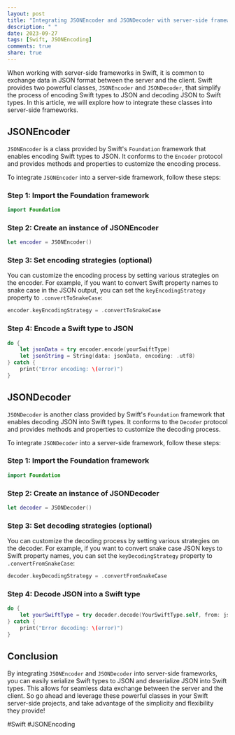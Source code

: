```yaml
---
layout: post
title: "Integrating JSONEncoder and JSONDecoder with server-side frameworks in Swift"
description: " "
date: 2023-09-27
tags: [Swift, JSONEncoding]
comments: true
share: true
---
```


When working with server-side frameworks in Swift, it is common to exchange data in JSON format between the server and the client. Swift provides two powerful classes, `JSONEncoder` and `JSONDecoder`, that simplify the process of encoding Swift types to JSON and decoding JSON to Swift types. In this article, we will explore how to integrate these classes into server-side frameworks.

## JSONEncoder

`JSONEncoder` is a class provided by Swift's `Foundation` framework that enables encoding Swift types to JSON. It conforms to the `Encoder` protocol and provides methods and properties to customize the encoding process.

To integrate `JSONEncoder` into a server-side framework, follow these steps:

### Step 1: Import the Foundation framework
```swift
import Foundation
```

### Step 2: Create an instance of JSONEncoder
```swift
let encoder = JSONEncoder()
```

### Step 3: Set encoding strategies (optional)
You can customize the encoding process by setting various strategies on the encoder. For example, if you want to convert Swift property names to snake case in the JSON output, you can set the `keyEncodingStrategy` property to `.convertToSnakeCase`:
```swift
encoder.keyEncodingStrategy = .convertToSnakeCase
```

### Step 4: Encode a Swift type to JSON
```swift
do {
    let jsonData = try encoder.encode(yourSwiftType)
    let jsonString = String(data: jsonData, encoding: .utf8)
} catch {
    print("Error encoding: \(error)")
}
```

## JSONDecoder

`JSONDecoder` is another class provided by Swift's `Foundation` framework that enables decoding JSON into Swift types. It conforms to the `Decoder` protocol and provides methods and properties to customize the decoding process.

To integrate `JSONDecoder` into a server-side framework, follow these steps:

### Step 1: Import the Foundation framework
```swift
import Foundation
```

### Step 2: Create an instance of JSONDecoder
```swift
let decoder = JSONDecoder()
```

### Step 3: Set decoding strategies (optional)
You can customize the decoding process by setting various strategies on the decoder. For example, if you want to convert snake case JSON keys to Swift property names, you can set the `keyDecodingStrategy` property to `.convertFromSnakeCase`:
```swift
decoder.keyDecodingStrategy = .convertFromSnakeCase
```

### Step 4: Decode JSON into a Swift type
```swift
do {
    let yourSwiftType = try decoder.decode(YourSwiftType.self, from: jsonData)
} catch {
    print("Error decoding: \(error)")
}
```

## Conclusion

By integrating `JSONEncoder` and `JSONDecoder` into server-side frameworks, you can easily serialize Swift types to JSON and deserialize JSON into Swift types. This allows for seamless data exchange between the server and the client. So go ahead and leverage these powerful classes in your Swift server-side projects, and take advantage of the simplicity and flexibility they provide!

#Swift #JSONEncoding
